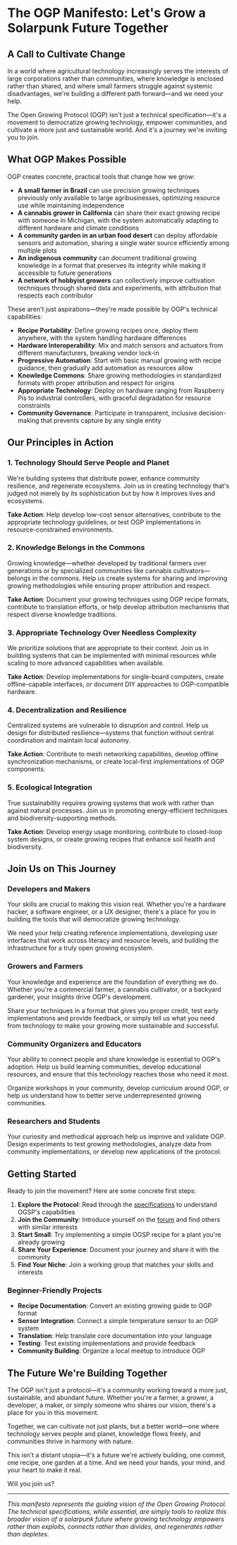 # The OGP Manifesto: Let's Grow a Solarpunk Future Together

## A Call to Cultivate Change

In a world where agricultural technology increasingly serves the interests of large corporations rather than communities, where knowledge is enclosed rather than shared, and where small farmers struggle against systemic disadvantages, we're building a different path forward—and we need your help.

The Open Growing Protocol (OGP) isn't just a technical specification—it's a movement to democratize growing technology, empower communities, and cultivate a more just and sustainable world. And it's a journey we're inviting you to join.

## What OGP Makes Possible

OGP creates concrete, practical tools that change how we grow:

- **A small farmer in Brazil** can use precision growing techniques previously only available to large agribusinesses, optimizing resource use while maintaining independence
- **A cannabis grower in California** can share their exact growing recipe with someone in Michigan, with the system automatically adapting to different hardware and climate conditions
- **A community garden in an urban food desert** can deploy affordable sensors and automation, sharing a single water source efficiently among multiple plots
- **An indigenous community** can document traditional growing knowledge in a format that preserves its integrity while making it accessible to future generations
- **A network of hobbyist growers** can collectively improve cultivation techniques through shared data and experiments, with attribution that respects each contributor

These aren't just aspirations—they're made possible by OGP's technical capabilities:

- **Recipe Portability**: Define growing recipes once, deploy them anywhere, with the system handling hardware differences
- **Hardware Interoperability**: Mix and match sensors and actuators from different manufacturers, breaking vendor lock-in
- **Progressive Automation**: Start with basic manual growing with recipe guidance, then gradually add automation as resources allow
- **Knowledge Commons**: Share growing methodologies in standardized formats with proper attribution and respect for origins
- **Appropriate Technology**: Deploy on hardware ranging from Raspberry Pis to industrial controllers, with graceful degradation for resource constraints
- **Community Governance**: Participate in transparent, inclusive decision-making that prevents capture by any single entity

## Our Principles in Action

### 1. Technology Should Serve People and Planet

We're building systems that distribute power, enhance community resilience, and regenerate ecosystems. Join us in creating technology that's judged not merely by its sophistication but by how it improves lives and ecosystems.

**Take Action**: Help develop low-cost sensor alternatives, contribute to the appropriate technology guidelines, or test OGP implementations in resource-constrained environments.

### 2. Knowledge Belongs in the Commons

Growing knowledge—whether developed by traditional farmers over generations or by specialized communities like cannabis cultivators—belongs in the commons. Help us create systems for sharing and improving growing methodologies while ensuring proper attribution and respect.

**Take Action**: Document your growing techniques using OGP recipe formats, contribute to translation efforts, or help develop attribution mechanisms that respect diverse knowledge traditions.

### 3. Appropriate Technology Over Needless Complexity

We prioritize solutions that are appropriate to their context. Join us in building systems that can be implemented with minimal resources while scaling to more advanced capabilities when available.

**Take Action**: Develop implementations for single-board computers, create offline-capable interfaces, or document DIY approaches to OGP-compatible hardware.

### 4. Decentralization and Resilience

Centralized systems are vulnerable to disruption and control. Help us design for distributed resilience—systems that function without central coordination and maintain local autonomy.

**Take Action**: Contribute to mesh networking capabilities, develop offline synchronization mechanisms, or create local-first implementations of OGP components.

### 5. Ecological Integration

True sustainability requires growing systems that work with rather than against natural processes. Join us in promoting energy-efficient techniques and biodiversity-supporting methods.

**Take Action**: Develop energy usage monitoring, contribute to closed-loop system designs, or create growing recipes that enhance soil health and biodiversity.

## Join Us on This Journey

### Developers and Makers

Your skills are crucial to making this vision real. Whether you're a hardware hacker, a software engineer, or a UX designer, there's a place for you in building the tools that will democratize growing technology.

We need your help creating reference implementations, developing user interfaces that work across literacy and resource levels, and building the infrastructure for a truly open growing ecosystem.

### Growers and Farmers

Your knowledge and experience are the foundation of everything we do. Whether you're a commercial farmer, a cannabis cultivator, or a backyard gardener, your insights drive OGP's development.

Share your techniques in a format that gives you proper credit, test early implementations and provide feedback, or simply tell us what you need from technology to make your growing more sustainable and successful.

### Community Organizers and Educators

Your ability to connect people and share knowledge is essential to OGP's adoption. Help us build learning communities, develop educational resources, and ensure that this technology reaches those who need it most.

Organize workshops in your community, develop curriculum around OGP, or help us understand how to better serve underrepresented growing communities.

### Researchers and Students

Your curiosity and methodical approach help us improve and validate OGP. Design experiments to test growing methodologies, analyze data from community implementations, or develop new applications of the protocol.

## Getting Started

Ready to join the movement? Here are some concrete first steps:

1. **Explore the Protocol**: Read through the [specifications](https://github.com/opengrowingalliance/specifications/blob/main/v2.0/ogsp-root-spec.md) to understand OGSP's capabilities
2. **Join the Community**: Introduce yourself on the [forum](https://github.com/orgs/opengrowingalliance/discussions) and find others with similar interests
3. **Start Small**: Try implementing a simple OGSP recipe for a plant you're already growing
4. **Share Your Experience**: Document your journey and share it with the community
5. **Find Your Niche**: Join a working group that matches your skills and interests

### Beginner-Friendly Projects

- **Recipe Documentation**: Convert an existing growing guide to OGP format
- **Sensor Integration**: Connect a simple temperature sensor to an OGP system
- **Translation**: Help translate core documentation into your language
- **Testing**: Test existing implementations and provide feedback
- **Community Building**: Organize a local meetup to introduce OGP

## The Future We're Building Together

The OGP isn't just a protocol—it's a community working toward a more just, sustainable, and abundant future. Whether you're a farmer, a grower, a developer, a maker, or simply someone who shares our vision, there's a place for you in this movement.

Together, we can cultivate not just plants, but a better world—one where technology serves people and planet, knowledge flows freely, and communities thrive in harmony with nature.

This isn't a distant utopia—it's a future we're actively building, one commit, one recipe, one garden at a time. And we need your hands, your mind, and your heart to make it real.

Will you join us?

---

*This manifesto represents the guiding vision of the Open Growing Protocol. The technical specifications, while essential, are simply tools to realize this broader vision of a solarpunk future where growing technology empowers rather than exploits, connects rather than divides, and regenerates rather than depletes.*
